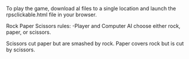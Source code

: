 To play the game, download al files to a single location and launch the rpsclickable.html file in your browser.

Rock Paper Scissors rules:
-Player and Computer AI choose either rock, paper, or scissors.

Scissors cut paper but are smashed by rock.
Paper covers rock but is cut by scissors.
